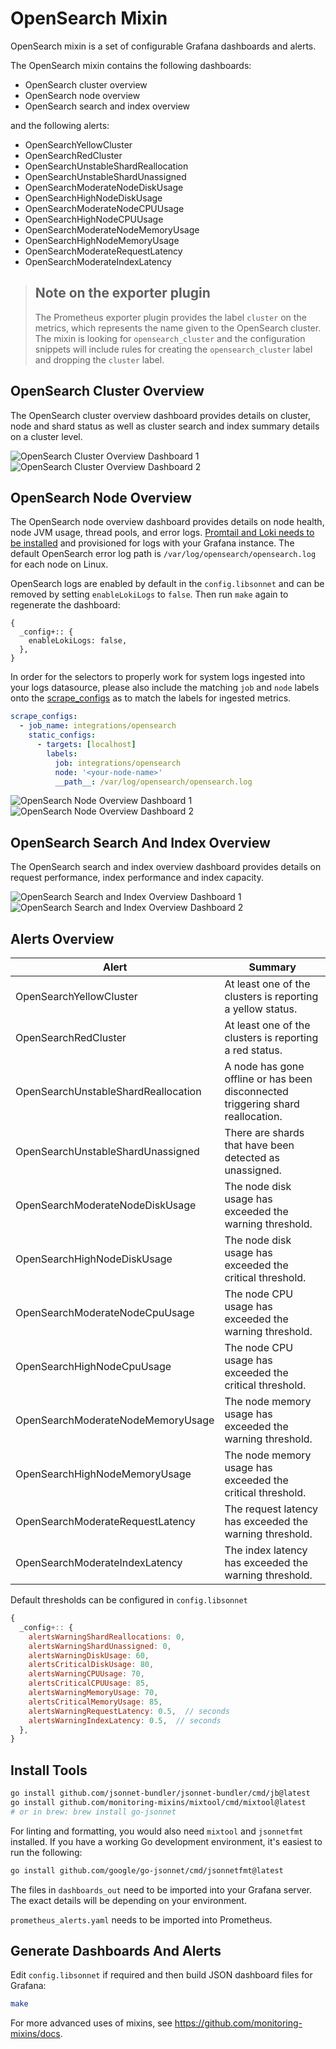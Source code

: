 # OpenSearch Mixin

OpenSearch mixin is a set of configurable Grafana dashboards and alerts.

The OpenSearch mixin contains the following dashboards:

- OpenSearch cluster overview
- OpenSearch node overview
- OpenSearch search and index overview

and the following alerts:

- OpenSearchYellowCluster
- OpenSearchRedCluster
- OpenSearchUnstableShardReallocation
- OpenSearchUnstableShardUnassigned
- OpenSearchModerateNodeDiskUsage
- OpenSearchHighNodeDiskUsage
- OpenSearchModerateNodeCPUUsage
- OpenSearchHighNodeCPUUsage
- OpenSearchModerateNodeMemoryUsage
- OpenSearchHighNodeMemoryUsage
- OpenSearchModerateRequestLatency
- OpenSearchModerateIndexLatency

>## **Note on the exporter plugin** 
>The Prometheus exporter plugin provides the label `cluster` on the metrics, which represents the name given to the OpenSearch cluster.
The mixin is looking for `opensearch_cluster` and the configuration snippets will include rules for creating the `opensearch_cluster` label and dropping the `cluster` label.

## OpenSearch Cluster Overview

The OpenSearch cluster overview dashboard provides details on cluster, node and shard status as well as cluster search and index summary details on a cluster level.

![OpenSearch Cluster Overview Dashboard 1](https://storage.googleapis.com/grafanalabs-integration-assets/opensearch/screenshots/opensearch-cluster-1.png)
![OpenSearch Cluster Overview Dashboard 2](https://storage.googleapis.com/grafanalabs-integration-assets/opensearch/screenshots/opensearch-cluster-2.png)

## OpenSearch Node Overview

The OpenSearch node overview dashboard provides details on node health, node JVM usage, thread pools, and error logs. [Promtail and Loki needs to be installed](https://grafana.com/docs/loki/latest/installation/) and provisioned for logs with your Grafana instance. The default OpenSearch error log path is `/var/log/opensearch/opensearch.log` for each node on Linux.

OpenSearch logs are enabled by default in the `config.libsonnet` and can be removed by setting `enableLokiLogs` to `false`. Then run `make` again to regenerate the dashboard:

```
{
  _config+:: {
    enableLokiLogs: false,
  },
}
```

In order for the selectors to properly work for system logs ingested into your logs datasource, please also include the matching `job` and `node` labels onto the [scrape_configs](https://grafana.com/docs/loki/latest/clients/promtail/configuration/#scrape_configs) as to match the labels for ingested metrics.

```yaml
scrape_configs:
  - job_name: integrations/opensearch
    static_configs:
      - targets: [localhost]
        labels:
          job: integrations/opensearch
          node: '<your-node-name>'
          __path__: /var/log/opensearch/opensearch.log
```

![OpenSearch Node Overview Dashboard 1](https://storage.googleapis.com/grafanalabs-integration-assets/opensearch/screenshots/opensearch-nodes-1.png)
![OpenSearch Node Overview Dashboard 2](https://storage.googleapis.com/grafanalabs-integration-assets/opensearch/screenshots/opensearch-nodes-2.png)

## OpenSearch Search And Index Overview

The OpenSearch search and index overview dashboard provides details on request performance, index performance and index capacity. 

![OpenSearch Search and Index Overview Dashboard 1](https://storage.googleapis.com/grafanalabs-integration-assets/opensearch/screenshots/opensearch-search-index-1.png)
![OpenSearch Search and Index Overview Dashboard 2](https://storage.googleapis.com/grafanalabs-integration-assets/opensearch/screenshots/opensearch-search-index-2.png)

## Alerts Overview


| Alert                               | Summary                                                                         |
|-------------------------------------|---------------------------------------------------------------------------------|
| OpenSearchYellowCluster             | At least one of the clusters is reporting a yellow status.                      |
| OpenSearchRedCluster                | At least one of the clusters is reporting a red status.                         |
| OpenSearchUnstableShardReallocation | A node has gone offline or has been disconnected triggering shard reallocation. |
| OpenSearchUnstableShardUnassigned   | There are shards that have been detected as unassigned.                         |
| OpenSearchModerateNodeDiskUsage     | The node disk usage has exceeded the warning threshold.                         |
| OpenSearchHighNodeDiskUsage         | The node disk usage has exceeded the critical threshold.                        |
| OpenSearchModerateNodeCpuUsage      | The node CPU usage has exceeded the warning threshold.                          |
| OpenSearchHighNodeCpuUsage          | The node CPU usage has exceeded the critical threshold.                         |
| OpenSearchModerateNodeMemoryUsage   | The node memory usage has exceeded the warning threshold.                       |
| OpenSearchHighNodeMemoryUsage       | The node memory usage has exceeded the critical threshold.                      |
| OpenSearchModerateRequestLatency    | The request latency has exceeded the warning threshold.                         |
| OpenSearchModerateIndexLatency      | The index latency has exceeded the warning threshold.                           |

Default thresholds can be configured in `config.libsonnet`

```js
{
  _config+:: {
    alertsWarningShardReallocations: 0,
    alertsWarningShardUnassigned: 0,
    alertsWarningDiskUsage: 60,
    alertsCriticalDiskUsage: 80,
    alertsWarningCPUUsage: 70,
    alertsCriticalCPUUsage: 85,
    alertsWarningMemoryUsage: 70,
    alertsCriticalMemoryUsage: 85,
    alertsWarningRequestLatency: 0.5,  // seconds
    alertsWarningIndexLatency: 0.5,  // seconds
  },
}
```

## Install Tools

```bash
go install github.com/jsonnet-bundler/jsonnet-bundler/cmd/jb@latest
go install github.com/monitoring-mixins/mixtool/cmd/mixtool@latest
# or in brew: brew install go-jsonnet
```

For linting and formatting, you would also need `mixtool` and `jsonnetfmt` installed. If you
have a working Go development environment, it's easiest to run the following:

```bash
go install github.com/google/go-jsonnet/cmd/jsonnetfmt@latest
```

The files in `dashboards_out` need to be imported
into your Grafana server. The exact details will be depending on your environment.

`prometheus_alerts.yaml` needs to be imported into Prometheus.

## Generate Dashboards And Alerts

Edit `config.libsonnet` if required and then build JSON dashboard files for Grafana:

```bash
make
```

For more advanced uses of mixins, see
https://github.com/monitoring-mixins/docs.
